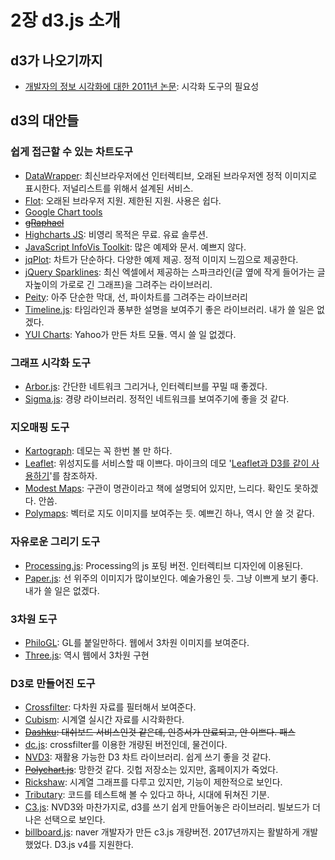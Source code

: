 # 2장 d3.js 소개

## d3가 나오기까지

* [개발자의 정보 시각화에 대한 2011년 논문](http://vis.stanford.edu/files/2011-D3-InfoVis.pdf): 시각화 도구의 필요성

## d3의 대안들

### 쉽게 접근할 수 있는 차트도구

* [DataWrapper](http://datawrapper.de): 최신브라우저에선 인터렉티브, 오래된 브라우저엔 정적 이미지로 표시한다. 저널리스트를 위해서 설계된 서비스.
* [Flot](http://flotcharts.org): 오래된 브라우저 지원. 제한된 지원. 사용은 쉽다.
* [Google Chart tools](https://developers.google.com/chart)
* ~~[gRaphael](http://g.raphaeljs.com)~~
* [Highcharts JS](http://highcharts.com): 비영리 목적은 무료. 유료 솔루션.
* [JavaScript InfoVis Toolkit](http://thejit.org): 많은 예제와 문서. 예쁘지 않다.
* [jqPlot](http://jqplot.com): 차트가 단순하다. 다양한 예제 제공. 정적 이미지 느낌으로 제공한다.
* [jQuery Sparklines](http://omnipotent.net/jquery.sparkline): 최신 엑셀에서 제공하는 스파크라인(글 옆에 작게 들어가는 글자높이의 가로로 긴 그래프)을 그려주는 라이브러리.
* [Peity](http://benpickles.github.com/peity): 아주 단순한 막대, 선, 파이차트를 그려주는 라이브러리
* [Timeline.js](http://timeline.verite.co): 타임라인과 풍부한 설명을 보여주기 좋은 라이브러리. 내가 쓸 일은 없겠다.
* [YUI Charts](https://yuilibrary.com/yui/docs/charts/): Yahoo가 만든 차트 모듈. 역시 쓸 일 없겠다.

### 그래프 시각화 도구

* [Arbor.js](http://arborjs.org): 간단한 네트워크 그리거나, 인터렉티브를 꾸밀 때 좋겠다.
* [Sigma.js](http://sigmajs.org): 경량 라이브러리. 정적인 네트워크를 보여주기에 좋을 것 같다.

### 지오매핑 도구

* [Kartograph](http://kartograph.org): 데모는 꼭 한번 볼 만 하다.
* [Leaflet](http://leafletjs.com): 위성지도를 서비스할 때 이쁘다. 마이크의 데모 '[Leaflet과 D3를 같이 사용하기](http://bost.ocks.org/mike/leaflet)'를 참조하자.
* [Modest Maps](http://modestmaps.com): 구관이 명관이라고 책에 설명되어 있지만, 느리다. 확인도 못하겠다. 안씀.
* [Polymaps](http://polymaps.org): 벡터로 지도 이미지를 보여주는 듯. 예쁘긴 하나, 역시 안 쓸 것 같다.

### 자유로운 그리기 도구

* [Processing.js](http://processingjs.com): Processing의 js 포팅 버전. 인터렉티브 디자인에 이용된다.
* [Paper.js](http://paperjs.org): 선 위주의 이미지가 많이보인다. 예술가용인 듯. 그냥 이쁘게 보기 좋다. 내가 쓸 일은 없겠다.

### 3차원 도구

* [PhiloGL](http://senchalabs.org/philogl): GL를 붙일만하다. 웹에서 3차원 이미지를 보여준다.
* [Three.js](http://mrdoob.github.com/three.js): 역시 웹에서 3차원 구현

### D3로 만들어진 도구

* [Crossfilter](http://square.github.com/crossfilter): 다차원 자료를 필터해서 보여준다.
* [Cubism](http://square.github.com/cubism): 시계열 실시간 자료를 시각화한다.
* ~~[Dashku](http://dashku.com): 대쉬보드 서비스인것 같은데, 인증서가 만료되고, 안 이쁘다. 패스~~
* [dc.js](http://nickqizhu.github.com/dc.js): crossfilter를 이용한 개량된 버전인데, 물건이다.
* [NVD3](http://nvd3.org): 재활용 가능한 D3 차트 라이브러리. 쉽게 쓰기 좋을 것 같다.
* ~~[Polychart.js](http://polychart.com)~~: 망한것 같다. 깃헙 저장소는 있지만, 홈페이지가 죽었다.
* [Rickshaw](http://code.shutterstock.com/rickshaw): 시계열 그래프를 다루고 있지만, 기능이 제한적으로 보인다.
* [Tributary](http://tributary.io): 코드를 테스트해 볼 수 있다고 하나, 시대에 뒤쳐진 기분.
* [C3.js](http://c3js.org): NVD3와 마찬가지로, d3를 쓰기 쉽게 만들어놓은 라이브러리. 빌보드가 더 나은 선택으로 보인다.
* [billboard.js](https://naver.github.io/billboard.js/): naver 개발자가 만든 c3.js 개량버전. 2017년까지는 활발하게 개발했었다. D3.js v4를 지원한다.
